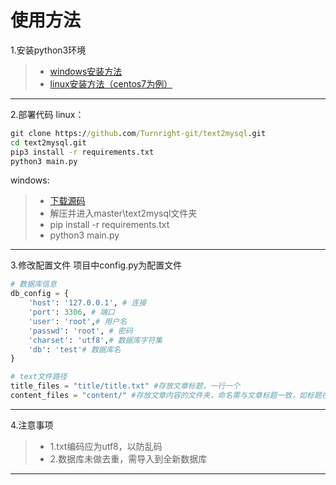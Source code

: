 # 使用方法
1.安装python3环境
> * [windows安装方法](https://blog.csdn.net/qq_41952474/article/details/82630551)
> * [linux安装方法（centos7为例）](https://www.cnblogs.com/anxminise/p/9650206.html)

------

2.部署代码
linux：
```cmd
git clone https://github.com/Turnright-git/text2mysql.git
cd text2mysql.git
pip3 install -r requirements.txt
python3 main.py
```
windows:
> * [下载源码](https://github.com/Turnright-git/text2mysql/archive/master.zip)
> * 解压并进入master\text2mysql文件夹
> * pip install -r requirements.txt
> * python3 main.py

------

3.修改配置文件
项目中config.py为配置文件
```python
# 数据库信息
db_config = {
    'host': '127.0.0.1', # 连接
    'port': 3306, # 端口
    'user': 'root',# 用户名
    'passwd': 'root', # 密码
    'charset': 'utf8',# 数据库字符集
    'db': 'test'# 数据库名
}

# text文件路径
title_files = "title/title.txt" #存放文章标题，一行一个
content_files = "content/" #存放文章内容的文件夹，命名需与文章标题一致，如标题在第一行则内容为1.txt。注意“/”
```
------

4.注意事项
> * 1.txt编码应为utf8，以防乱码
> * 2.数据库未做去重，需导入到全新数据库

------